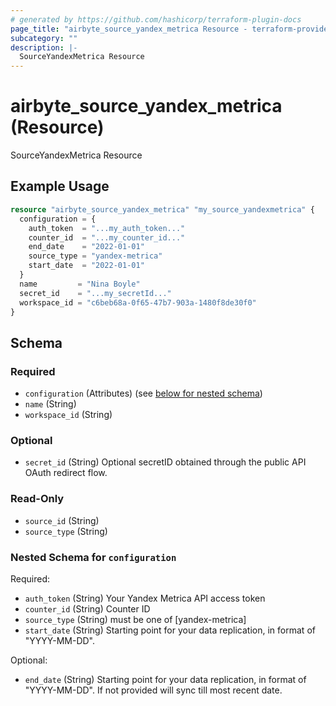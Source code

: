 ```yaml
---
# generated by https://github.com/hashicorp/terraform-plugin-docs
page_title: "airbyte_source_yandex_metrica Resource - terraform-provider-airbyte"
subcategory: ""
description: |-
  SourceYandexMetrica Resource
---
```


# airbyte_source_yandex_metrica (Resource)

SourceYandexMetrica Resource

## Example Usage

```terraform
resource "airbyte_source_yandex_metrica" "my_source_yandexmetrica" {
  configuration = {
    auth_token  = "...my_auth_token..."
    counter_id  = "...my_counter_id..."
    end_date    = "2022-01-01"
    source_type = "yandex-metrica"
    start_date  = "2022-01-01"
  }
  name         = "Nina Boyle"
  secret_id    = "...my_secretId..."
  workspace_id = "c6beb68a-0f65-47b7-903a-1480f8de30f0"
}
```

<!-- schema generated by tfplugindocs -->
## Schema

### Required

- `configuration` (Attributes) (see [below for nested schema](#nestedatt--configuration))
- `name` (String)
- `workspace_id` (String)

### Optional

- `secret_id` (String) Optional secretID obtained through the public API OAuth redirect flow.

### Read-Only

- `source_id` (String)
- `source_type` (String)

<a id="nestedatt--configuration"></a>
### Nested Schema for `configuration`

Required:

- `auth_token` (String) Your Yandex Metrica API access token
- `counter_id` (String) Counter ID
- `source_type` (String) must be one of [yandex-metrica]
- `start_date` (String) Starting point for your data replication, in format of "YYYY-MM-DD".

Optional:

- `end_date` (String) Starting point for your data replication, in format of "YYYY-MM-DD". If not provided will sync till most recent date.


